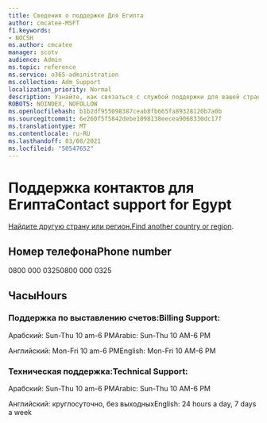 ```yaml
---
title: Сведения о поддержке Для Египта
author: cmcatee-MSFT
f1.keywords:
- NOCSH
ms.author: cmcatee
manager: scotv
audience: Admin
ms.topic: reference
ms.service: o365-administration
ms.collection: Adm_Support
localization_priority: Normal
description: Узнайте, как связаться с службой поддержки для вашей страны или региона.
ROBOTS: NOINDEX, NOFOLLOW
ms.openlocfilehash: b1b2df955098387ceab8fb665fa89328120b7a0b
ms.sourcegitcommit: 6e260f5f5842debe1098138eecea9068330dc17f
ms.translationtype: MT
ms.contentlocale: ru-RU
ms.lasthandoff: 03/08/2021
ms.locfileid: "50547652"
---
```

# <a name="contact-support-for-egypt"></a><span data-ttu-id="8a160-103">Поддержка контактов для Египта</span><span class="sxs-lookup"><span data-stu-id="8a160-103">Contact support for Egypt</span></span>

<span data-ttu-id="8a160-104">[Найдите другую страну или регион.](../contact-support-for-business-products.md)</span><span class="sxs-lookup"><span data-stu-id="8a160-104">[Find another country or region](../contact-support-for-business-products.md).</span></span>

## <a name="phone-number"></a><span data-ttu-id="8a160-105">Номер телефона</span><span class="sxs-lookup"><span data-stu-id="8a160-105">Phone number</span></span>
<span data-ttu-id="8a160-106">0800 000 0325</span><span class="sxs-lookup"><span data-stu-id="8a160-106">0800 000 0325</span></span>

## <a name="hours"></a><span data-ttu-id="8a160-107">Часы</span><span class="sxs-lookup"><span data-stu-id="8a160-107">Hours</span></span>
### <a name="billing-support"></a><span data-ttu-id="8a160-108">Поддержка по выставлению счетов:</span><span class="sxs-lookup"><span data-stu-id="8a160-108">Billing Support:</span></span>

<span data-ttu-id="8a160-109">Арабский: Sun-Thu 10 am-6 PM</span><span class="sxs-lookup"><span data-stu-id="8a160-109">Arabic: Sun-Thu 10 AM-6 PM</span></span>

<span data-ttu-id="8a160-110">Английский: Mon-Fri 10 am-6 PM</span><span class="sxs-lookup"><span data-stu-id="8a160-110">English: Mon-Fri 10 AM-6 PM</span></span>

### <a name="technical-support"></a><span data-ttu-id="8a160-111">Техническая поддержка:</span><span class="sxs-lookup"><span data-stu-id="8a160-111">Technical Support:</span></span>

<span data-ttu-id="8a160-112">Арабский: Sun-Thu 10 am-6 PM</span><span class="sxs-lookup"><span data-stu-id="8a160-112">Arabic: Sun-Thu 10 AM-6 PM</span></span>

<span data-ttu-id="8a160-113">Английский: круглосуточно, без выходных</span><span class="sxs-lookup"><span data-stu-id="8a160-113">English: 24 hours a day, 7 days a week</span></span>
